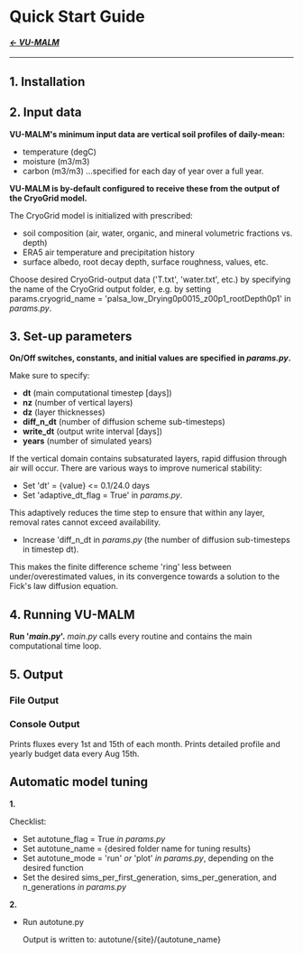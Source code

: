 
# Quick Start Guide

#### _[&larr; VU-MALM](vu_malm.md)_

---

## 1. Installation

## 2. Input data

**VU-MALM's minimum input data are vertical soil profiles of daily-mean:** 
- temperature (degC)
- moisture (m3/m3)
- carbon (m3/m3)
...specified for each day of year over a full year.

**VU-MALM is by-default configured to receive these from the output of the CryoGrid model.** 

The CryoGrid model is initialized with prescribed:
- soil composition (air, water, organic, and mineral volumetric fractions vs. depth)
- ERA5 air temperature and precipitation history
- surface albedo, root decay depth, surface roughness, values, etc.

Choose desired CryoGrid-output data ('T.txt', 'water.txt', etc.) by specifying the name of the CryoGrid output folder, e.g. by setting params.cryogrid_name = 'palsa_low_Drying0p0015_z00p1_rootDepth0p1' in _params.py_.

## 3. Set-up parameters

**On/Off switches, constants, and initial values are specified in _params.py_.**

Make sure to specify:
  - **dt** (main computational timestep [days])
  - **nz** (number of vertical layers)
  - **dz** (layer thicknesses)
  - **diff_n_dt** (number of diffusion scheme sub-timesteps)
  - **write_dt** (output write interval [days])
  - **years** (number of simulated years)

If the vertical domain contains subsaturated layers, rapid diffusion through air will occur. 
There are various ways to improve numerical stability:
  - Set 'dt' = {value} <= 0.1/24.0 days
  - Set 'adaptive_dt_flag = True' in _params.py_.
      
  This adaptively reduces the time step to ensure that within any layer, removal rates cannot exceed availability.
  - Increase 'diff_n_dt in _params.py_ (the number of diffusion sub-timesteps in timestep dt).

  This makes the finite difference scheme 'ring' less between under/overestimated values, in its convergence towards a solution to the Fick's law diffusion equation.

## 4. Running VU-MALM

**Run '_main.py_'.** 
_main.py_ calls every routine and contains the main computational time loop.

## 5. Output

  ### File Output

  ### Console Output

  Prints fluxes every 1st and 15th of each month. Prints detailed profile and yearly budget data every Aug 15th.

## Automatic model tuning

**1.**

Checklist:
  - Set autotune_flag = True _in params.py_
  - Set autotune_name = {desired folder name for tuning results}
  - Set autotune_mode = 'run' _or_ 'plot' _in params.py_, depending on the desired function
  - Set the desired sims_per_first_generation, sims_per_generation, and n_generations _in params.py_

**2.**
- Run autotune.py
  
  Output is written to: autotune/{site}/{autotune_name}
